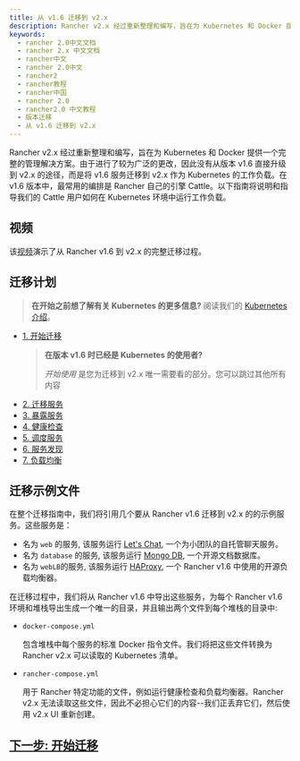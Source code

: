 ```yaml
---
title: 从 v1.6 迁移到 v2.x
description: Rancher v2.x 经过重新整理和编写，旨在为 Kubernetes 和 Docker 提供一个完整的管理解决方案。由于进行了较为广泛的更改，因此没有从版本 v1.6 直接升级到 v2.x 的途径，而是将 v1.6 服务迁移到 v2.x 作为 Kubernetes 的工作负载。在 v1.6 版本中，最常用的编排是 Rancher 自己的引擎 Cattle。以下指南将说明和指导我们的 Cattle 用户如何在 Kubernetes 环境中运行工作负载。
keywords:
  - rancher 2.0中文文档
  - rancher 2.x 中文文档
  - rancher中文
  - rancher 2.0中文
  - rancher2
  - rancher教程
  - rancher中国
  - rancher 2.0
  - rancher2.0 中文教程
  - 版本迁移
  - 从 v1.6 迁移到 v2.x
---
```


Rancher v2.x 经过重新整理和编写，旨在为 Kubernetes 和 Docker 提供一个完整的管理解决方案。由于进行了较为广泛的更改，因此没有从版本 v1.6 直接升级到 v2.x 的途径，而是将 v1.6 服务迁移到 v2.x 作为 Kubernetes 的工作负载。在 v1.6 版本中，最常用的编排是 Rancher 自己的引擎 Cattle。以下指南将说明和指导我们的 Cattle 用户如何在 Kubernetes 环境中运行工作负载。

## 视频

该[视频](https://www.youtube.com/watch?time_continue=1002&v=OIifcqj5Srw&feature=emb_logo)演示了从 Rancher v1.6 到 v2.x 的完整迁移过程。

## 迁移计划

> **在开始之前想了解有关 Kubernetes 的更多信息?** 阅读我们的 [Kubernetes 介绍](/docs/rancher2/v1.6-migration/kub-intro/_index)。

- [1. 开始迁移](/docs/rancher2/v1.6-migration/get-started/_index)

  > **在版本 v1.6 时已经是 Kubernetes 的使用者?**
  >
  > _开始使用_ 是您为迁移到 v2.x 唯一需要看的部分。您可以跳过其他所有内容

* [2. 迁移服务](/docs/rancher2/v1.6-migration/run-migration-tool/_index)
* [3. 暴露服务](/docs/rancher2/v1.6-migration/expose-services/_index)
* [4. 健康检查](/docs/rancher2/v1.6-migration/monitor-apps/_index)
* [5. 调度服务](/docs/rancher2/v1.6-migration/schedule-workloads/_index)
* [6. 服务发现](/docs/rancher2/v1.6-migration/discover-services/_index)
* [7. 负载均衡](/docs/rancher2/v1.6-migration/load-balancing/_index)

## 迁移示例文件

在整个迁移指南中，我们将引用几个要从 Rancher v1.6 迁移到 v2.x 的的示例服务。这些服务是：

- 名为 `web` 的服务, 该服务运行 [Let's Chat](http://sdelements.github.io/lets-chat/), 一个为小团队的自托管聊天服务。
- 名为 `database` 的服务, 该服务运行 [Mongo DB](https://www.mongodb.com/), 一个开源文档数据库。
- 名为 `webLB`的服务, 该服务运行 [HAProxy](http://www.haproxy.org/), 一个 Rancher v1.6 中使用的开源负载均衡器。

在迁移过程中，我们将从 Rancher v1.6 中导出这些服务，为每个 Rancher v1.6 环境和堆栈导出生成一个唯一的目录，并且输出两个文件到每个堆栈的目录中:

- `docker-compose.yml`

  包含堆栈中每个服务的标准 Docker 指令文件。我们将把这些文件转换为 Rancher v2.x 可以读取的 Kubernetes 清单。

- `rancher-compose.yml`

  用于 Rancher 特定功能的文件，例如运行健康检查和负载均衡器。Rancher v2.x 无法读取这些文件，因此不必担心它们的内容--我们正丢弃它们，然后使用 v2.x UI 重新创建。

## [下一步: 开始迁移](/docs/rancher2/v1.6-migration/get-started/_index)
